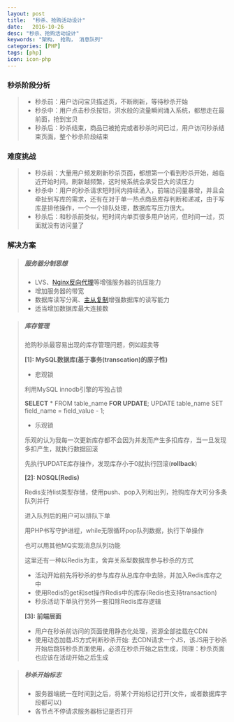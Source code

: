 ```yaml
---
layout: post
title:  "秒杀、抢购活动设计"
date:   2016-10-26
desc: "秒杀、抢购活动设计"
keywords: "架构， 抢购， 消息队列"
categories: [PHP]
tags: [php]
icon: icon-php
---
```


### __秒杀阶段分析__
> * 秒杀前：用户访问宝贝描述页，不断刷新，等待秒杀开始
> * 秒杀中：用户点击秒杀按钮，洪水般的流量瞬间涌入系统，都想走在最前面，抢到宝贝
> * 秒杀后：秒杀结束，商品已被抢完或者秒杀时间已过，用户访问秒杀结束页面，整个秒杀阶段结束



### __难度挑战__
> * 秒杀前：大量用户频发刷新秒杀页面，都想第一个看到秒杀开始，越临近开始时间。刷新越频繁，这时候系统会承受巨大的读压力
> * 秒杀中：用户的秒杀请求短时间内持续涌入，前端访问量暴增，并且会牵扯到写库的需求，还有在对于单一热点商品库存判断和递减，由于写库是排他操作，一个一个排队处理，数据库写压力很大。
> * 秒杀后：和秒杀前类似，短时间内单页很多用户访问，但时间一过，页面就没有访问量了


### __解决方案__
> ##### 服务器分制思想
> * LVS、[Nginx反向代理](http://blog.lehehe.me/blog/)等增强服务器的抗压能力
> * 增加服务器的带宽
> * 数据库读写分离、[主从复制](http://blog.lehehe.me/blog/)增强数据库的读写能力
> * 适当增加数据库最大连接数

> ##### 库存管理
> 抢购秒杀最容易出现的库存管理问题，例如超卖等
>
> __[1]: MySQL数据库(基于事务(transcation)的原子性)__
>
> * 悲观锁
>
>  利用MySQL innodb引擎的写独占锁
>
>  __SELECT__ * FROM table_name __FOR UPDATE__;    UPDATE table_name SET field_name = field_value - 1;
>
> * 乐观锁
>
> 乐观的认为我每一次更新库存都不会因为并发而产生多扣库存，当一旦发现多扣产生，就执行数据回滚
>
> 先执行UPDATE库存操作，发现库存小于0就执行回滚(__rollback__)
>
> __[2]: NOSQL(Redis)__
>
> Redis支持list类型存储，使用push、pop入列和出列，抢购库存大可分多条队列并行
>
> 进入队列后的用户可以排队下单
>
> 用PHP书写守护进程，while无限循环pop队列数据，执行下单操作
> 
> 也可以用其他MQ实现消息队列功能
>
> 这里还有一种以Redis为主，舍弃关系型数据库参与秒杀的方式
>
> * 活动开始前先将秒杀的参与库存从总库存中去除，并加入Redis库存之中
> * 使用Redis的get和set操作Redis中的库存(Redis也支持transaction)
> * 秒杀活动下单执行另外一套扣除Redis库存逻辑
>
> __[3]: 前端层面__
>
> * 用户在秒杀前访问的页面使用静态化处理，资源全部挂载在CDN
> * 使用动态加载JS方式判断秒杀开始: 去CDN请求一个JS，该JS用于秒杀开始后跳转秒杀页面使用，必须在秒杀开始之后生成，同理：秒杀页面也应该在活动开始之后生成
>

> ##### 秒杀开始标志
> * 服务器端统一在时间到之后，将某个开始标记打开(文件，或者数据库字段都可以)
> * 各节点不停请求服务器标记是否打开

